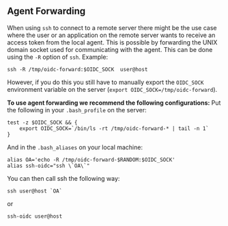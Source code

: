 ## Agent Forwarding
When using `ssh` to connect to a remote server there might be the use case
where the user or an application on the remote server wants to receive an access token from
the local agent. This is possible by forwarding the UNIX domain socket used for
communicating with the agent. This can be done using the `-R` option of
`ssh`. Example:
```
ssh -R /tmp/oidc-forward:$OIDC_SOCK  user@host
```
However, if you do this you still have to manually export the `OIDC_SOCK`
environment variable on the server (`export
OIDC_SOCK=/tmp/oidc-forward`).

**To use agent forwarding we recommend the following configurations:**
Put the following in your `.bash_profile` on the server:
```
test -z $OIDC_SOCK && {
    export OIDC_SOCK=`/bin/ls -rt /tmp/oidc-forward-* | tail -n 1`
}
```
And in the `.bash_aliases` on your local machine:
```
alias OA='echo -R /tmp/oidc-forward-$RANDOM:$OIDC_SOCK'
alias ssh-oidc="ssh \`OA\`"
```
You can then call ssh the following way:
```
ssh user@host `OA`
```
or
```
ssh-oidc user@host
```

